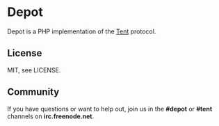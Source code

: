 Depot
=====

Depot is a PHP implementation of the [Tent][1] protocol.


License
-------

MIT, see LICENSE.


Community
---------

If you have questions or want to help out, join us in the
**#depot** or **#tent** channels on **irc.freenode.net**.


[1]: https://tent.io

